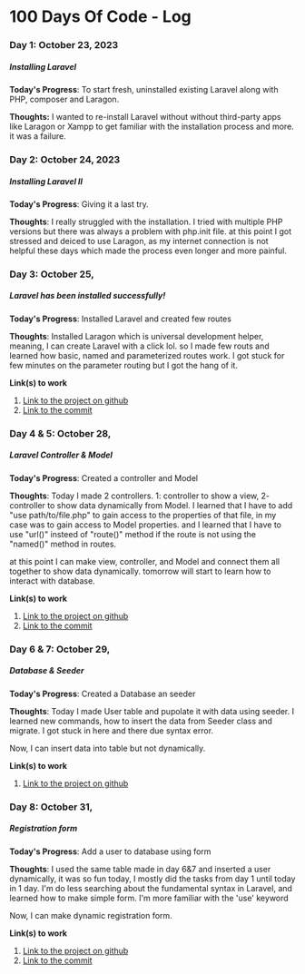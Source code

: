 # 100 Days Of Code - Log

### Day 1: October 23, 2023 
##### Installing Laravel
**Today's Progress**: To start fresh,  uninstalled existing Laravel along with PHP, composer and Laragon.

**Thoughts:** I wanted to re-install Laravel without without third-party apps like Laragon or Xampp to get familiar with the installation process and more. it was a failure.

<!-- **Link to work:** [Calculator App](http://www.example.com) -->

### Day 2: October 24, 2023
##### Installing Laravel II

**Today's Progress**: Giving it a last try.

**Thoughts**: I really struggled with the installation. I tried with multiple PHP versions but there was always a problem with php.init file. at this point I got stressed and deiced to use Laragon, as my internet connection is not helpful these days which made the process even longer and more painful.

<!-- **Link(s) to work**: [Calculator App](http://www.example.com) -->


### Day 3: October 25, 
##### Laravel has been installed successfully!

**Today's Progress**: Installed Laravel and created few routes

**Thoughts**: Installed Laragon which is universal development helper, meaning, I can create Laravel with a click lol. so I made few routs and learned how basic, named and parameterized routes work. I got stuck for few minutes on the parameter routing but I got the hang of it.

**Link(s) to work**
1. [Link to the project on github](https://github.com/fathidevs/100doc/commits/main)
2. [Link to the commit](https://github.com/fathidevs/100doc/commit/5508c3c633473e17427acffb8e38a808a4c2f3d4)




### Day 4 & 5: October 28, 
##### Laravel Controller & Model

**Today's Progress**: Created a controller and Model

**Thoughts**: Today I made 2 controllers.
1: controller to show a view,
2- controller to show data dynamically from Model.
I learned that I have to add "use path/to/file.php" to gain access
to the properties of that file, in my case was to gain access to Model
properties. and I learned that I have to use "url()"
insteed of "route()" method if the route is not using the "named()" method in routes.

at this point I can make view, controller, and Model and connect 
them all together to show data dynamically. tomorrow will start to 
learn how to interact with database.

**Link(s) to work**
1. [Link to the project on github](https://github.com/fathidevs/100doc/commits/main)
2. [Link to the commit](https://github.com/fathidevs/100doc/commit/1fb9498889ea9a558c70bb728a7cc10c2f4bc5b0)



### Day 6 & 7: October 29, 
##### Database & Seeder

**Today's Progress**: Created a Database an seeder

**Thoughts**: Today I made User table and pupolate it with data
using seeder. I learned new commands, how to insert the data from Seeder
class and migrate. I got stuck in here and there due syntax error.

Now, I can insert data into table but not dynamically.

**Link(s) to work**
1. [Link to the project on github](https://github.com/fathidevs/100doc/commits/main)
<!-- 2. [Link to the commit](https://github.com/fathidevs/100doc/commit/1fb9498889ea9a558c70bb728a7cc10c2f4bc5b0) -->



### Day 8: October 31, 
##### Registration form

**Today's Progress**: Add a user to database using form

**Thoughts**: I used the same table made in day 6&7 and inserted a user dynamically, it was so fun today, I mostly did the tasks from day 1 until today in 1 day. I'm do less searching about the fundamental syntax in Laravel, and learned how to make simple form. I'm more familiar with the 'use' keyword

Now, I can make dynamic registration form.

**Link(s) to work**
1. [Link to the project on github](https://github.com/fathidevs/100doc/commits/main)
2. [Link to the commit](https://github.com/fathidevs/100doc/commit/fbea2127976ac72211b0096cf536780769b7e5ec)



